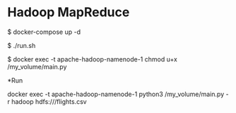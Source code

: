 # Hadoop MapReduce

$ docker-compose up -d

$ ./run.sh

$ docker exec -t apache-hadoop-namenode-1 chmod u+x /my_volume/main.py 

*Run

docker exec -t apache-hadoop-namenode-1 python3 /my_volume/main.py -r hadoop hdfs:///flights.csv

